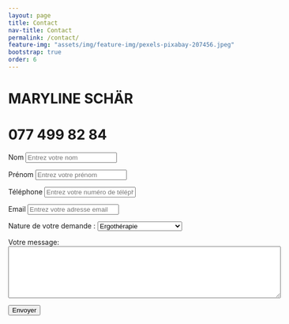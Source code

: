 ```yaml
---
layout: page
title: Contact
nav-title: Contact
permalink: /contact/
feature-img: "assets/img/feature-img/pexels-pixabay-207456.jpeg"
bootstrap: true   
order: 6
---
```


# MARYLINE SCHÄR
# 077 499 82 84

<form accept-charset="UTF-8" action="https://getform.io/f/608e2bb5-5d31-4a28-80b3-7e6d226c5969" method="POST" enctype="multipart/form-data" target="_blank">
          <p>
          <div class="form-group">
            <label for="exampleInputName">Nom</label>
            <input type="text" name="surname" class="form-control col-xs-4" id="prenom" placeholder="Entrez votre nom" required="required">
          </div>
      </p>
      <p>
         <div class="form-group">
            <label for="exampleInputName">Prénom</label>
            <input type="text" name="name" class="form-control col-xs-4" id="surname" placeholder="Entrez votre prénom" required="required">
          </div>
      </p>
          <p>
          <div class="form-group">
            <label for="exampleInputEmail1" required="required">Téléphone</label>
            <input type="text" name="telephone" class="form-control" id="telephone" aria-describedby="phoneHelp" placeholder="Entrez votre numéro de téléphone">
          </div> 
          </p>
          <p>
          <div class="form-group">
            <label for="exampleInputEmail1" required="required">Email</label>
            <input type="email" name="email" class="form-control" id="email" aria-describedby="emailHelp" placeholder="Entrez votre adresse email">
          </div> 
          </p>
      <p>
          <div class="form-group">
            <label for="exampleFormControlSelect1">Nature de votre demande :</label>
            <select class="form-control" id="nature-du-contact" name="nature-du-contact" required="required">
              <option>Ergothérapie</option>
              <option>Aménagement d'intérieur</option>
              <option>Nordic Walking</option>
            </select>
          </div>
      </p>
          <p>
          <div class="form-group mt-3">
            <label class="mr-2">Votre message:</label>
            <textarea name="message" id="message" required="required" style="margin: 0px; height: 105px; width: 552px;"></textarea>
          </div>
          </p>
          <button type="submit" class="btn btn-primary">Envoyer</button>
         
</form>